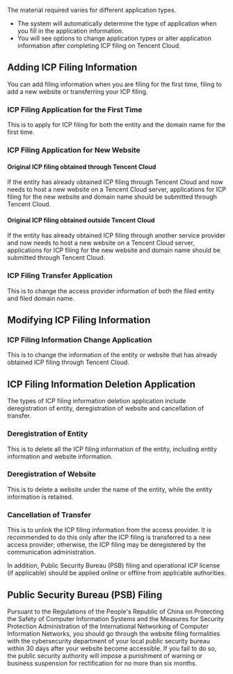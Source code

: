 The material required varies for different application types.

- The system will automatically determine the type of application when you fill in the application information.
- You will see options to change application types or alter application information after completing ICP filing on Tencent Cloud. 

## Adding ICP Filing Information

You can add filing information when you are filing for the first time, filing to add a new website or transferring your ICP filing.

### ICP Filing Application for the First Time

This is to apply for ICP filing for both the entity and the domain name for the first time.

### ICP Filing Application for New Website

#### Original ICP filing obtained through Tencent Cloud

If the entity has already obtained ICP filing through Tencent Cloud and now needs to host a new website on a Tencent Cloud server, applications for ICP filing for the new website and domain name should be submitted through Tencent Cloud.

#### Original ICP filing obtained outside Tencent Cloud

If the entity has already obtained ICP filing through another service provider and now needs to host a new website on a Tencent Cloud server, applications for ICP filing for the new website and domain name should be submitted through Tencent Cloud.

### ICP Filing Transfer Application

This is to change the access provider information of both the filed entity and filed domain name.

## Modifying ICP Filing Information

### ICP Filing Information Change Application

This is to change the information of the entity or website that has already obtained ICP filing through Tencent Cloud.

## ICP Filing Information Deletion Application

The types of ICP filing information deletion application include deregistration of entity, deregistration of website and cancellation of transfer.

### Deregistration of Entity

This is to delete all the ICP filing information of the entity, including entity information and website information.

### Deregistration of Website

This is to delete a website under the name of the entity, while the entity information is retained.

### Cancellation of Transfer

This is to unlink the ICP filing information from the access provider. It is recommended to do this only after the ICP filing is transferred to a new access provider; otherwise, the ICP filing may be deregistered by the communication administration.



In addition, Public Security Bureau (PSB) filing and operational ICP license (if applicable) should be applied online or offline from applicable authorities.

## Public Security Bureau (PSB) Filing

Pursuant to the Regulations of the People's Republic of China on Protecting the Safety of Computer Information Systems and the Measures for Security Protection Administration of the International Networking of Computer Information Networks, you should go through the website filing formalities with the cybersecurity department of your local public security bureau within 30 days after your website become accessible. If you fail to do so, the public security authority will impose a punishment of warning or business suspension for rectification for no more than six months. 
